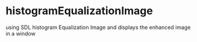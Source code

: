 # histogramEqualizationImage
using SDL histogram Equalization Image and displays the enhanced image in a window
